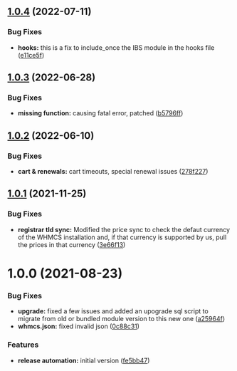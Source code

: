 ## [1.0.4](https://github.com/internetbs/whmcs-internetbs-registrar/compare/v1.0.3...v1.0.4) (2022-07-11)


### Bug Fixes

* **hooks:** this is a fix to include_once the IBS module in the hooks file ([e11ce5f](https://github.com/internetbs/whmcs-internetbs-registrar/commit/e11ce5ff13cefecd3cca6222d00846546778b23e))

## [1.0.3](https://github.com/internetbs/whmcs-internetbs-registrar/compare/v1.0.2...v1.0.3) (2022-06-28)


### Bug Fixes

* **missing function:** causing fatal error, patched ([b5796ff](https://github.com/internetbs/whmcs-internetbs-registrar/commit/b5796ff97d3b0179423e6b13ef7b6b3bfef38d38))

## [1.0.2](https://github.com/internetbs/whmcs-internetbs-registrar/compare/v1.0.1...v1.0.2) (2022-06-10)


### Bug Fixes

* **cart & renewals:** cart timeouts, special renewal issues ([278f227](https://github.com/internetbs/whmcs-internetbs-registrar/commit/278f227324437257f6ef527b83c42f93a44acb6d))

## [1.0.1](https://github.com/internetbs/whmcs-internetbs-registrar/compare/v1.0.0...v1.0.1) (2021-11-25)


### Bug Fixes

* **registrar tld sync:** Modified the price sync to check the defaut currency of the WHMCS installation and, if that currency is supported by us, pull the prices in that currency ([3e66f13](https://github.com/internetbs/whmcs-internetbs-registrar/commit/3e66f1385753741b8487ef07b5cbb640a1471717))

# 1.0.0 (2021-08-23)


### Bug Fixes

* **upgrade:** fixed a few issues and added an upograde sql script to migrate from old or bundled module version to this new one ([a25964f](https://github.com/internetbs/whmcs-internetbs-registrar/commit/a25964fb8f2b654223ce1945810d229500deddc7))
* **whmcs.json:** fixed invalid json ([0c88c31](https://github.com/internetbs/whmcs-internetbs-registrar/commit/0c88c31173aa1b8a64b404970bace468fad64484))


### Features

* **release automation:** initial version ([fe5bb47](https://github.com/internetbs/whmcs-internetbs-registrar/commit/fe5bb47622f9059a0219c1636ba16d0a7067b3be))
